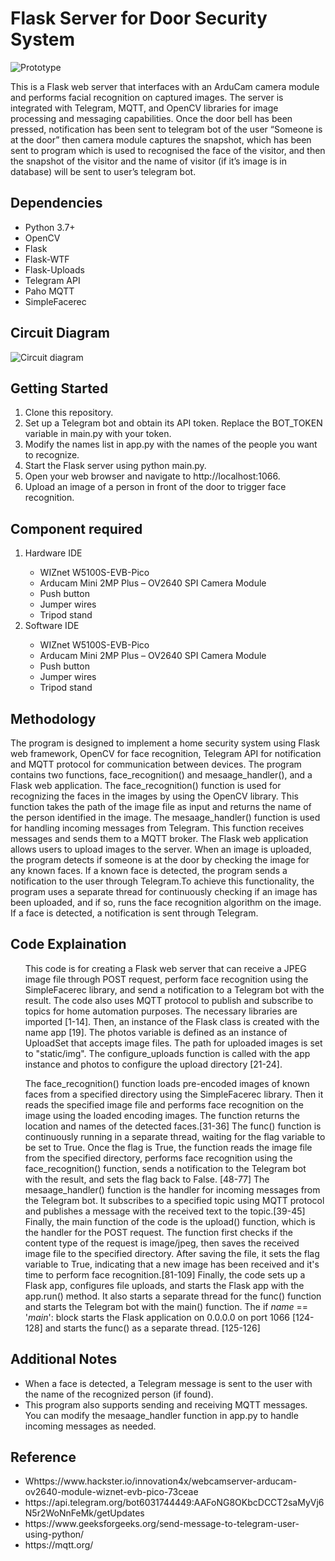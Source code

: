 <body>
	<h1>Flask Server for Door Security System</h1>
	<img src="Files/WhatsApp Image 2023-02-23 at 2.13.59 PM.jpeg" alt="Prototype" title="Optional title" >
<p>This is a Flask web server that interfaces with an ArduCam camera module and performs facial recognition on captured images. The server is integrated with Telegram, MQTT, and OpenCV libraries for image processing and messaging capabilities. Once the door bell has been pressed, notification has been sent to telegram bot of the user “Someone is at the door” then camera module captures the snapshot, which has been sent to program which is used to recognised the face of the visitor, and then the snapshot of the visitor and the name of visitor (if it’s image is in database) will be sent to user’s telegram bot.</p>
  <h2>Dependencies</h2>
<ul>
	<li>Python 3.7+</li>
	<li>OpenCV</li>
	<li>Flask</li>
	<li>Flask-WTF</li>
	<li>Flask-Uploads</li>
	<li>Telegram API</li>
	<li>Paho MQTT</li>
	<li>SimpleFacerec</li>
</ul>

<h2>Circuit Diagram</h2>
<img src="Files/arducam-pin_ZYPgtae050.jpg" alt="Circuit diagram" title="Optional title" >

<h2>Getting Started</h2>
<ol>
	<li>Clone this repository.</li>
	<li>Set up a Telegram bot and obtain its API token. Replace the BOT_TOKEN variable in main.py with your token.</li>
	<li>Modify the names list in app.py with the names of the people you want to recognize.</li>
	<li>Start the Flask server using python main.py.</li>
	<li>Open your web browser and navigate to http://localhost:1066.</li>
	<li>Upload an image of a person in front of the door to trigger face recognition.</li>
</ol>

<h2>Component required</h2>
<ol>
<li>Hardware IDE</li>
  <ul>
    <li>WIZnet W5100S-EVB-Pico</li>
    <li>Arducam Mini 2MP Plus – OV2640 SPI Camera Module</li>
    <li>Push button</li>
    <li>Jumper wires</li>
    <li>Tripod stand</li>
 </ul>
<li>Software IDE</li>
<ul>
  <li>WIZnet W5100S-EVB-Pico</li>
  <li>Arducam Mini 2MP Plus – OV2640 SPI Camera Module</li>
  <li>Push button</li>
  <li>Jumper wires</li>
  <li>Tripod stand</li>
 </ul>
</ol>

<h2>Methodology</h2>
  <p>The program is designed to implement a home security system using Flask web framework, OpenCV for face recognition, Telegram API for notification and MQTT protocol for communication between devices. The program contains two functions, face_recognition() and mesaage_handler(), and a Flask web application. The face_recognition() function is used for recognizing the faces in the images by using the OpenCV library. This function takes the path of the image file as input and returns the name of the person identified in the image. The mesaage_handler() function is used for handling incoming messages from Telegram. This function receives messages and sends them to a MQTT broker.
  The Flask web application allows users to upload images to the server. When an image is uploaded, the program detects if someone is at the door by checking the image for any known faces. If a known face is detected, the program sends a notification to the user through Telegram.To achieve this functionality, the program uses a separate thread for continuously checking if an image has been uploaded, and if so, runs the face recognition algorithm on the image. If a face is detected, a notification is sent through Telegram.</p>

<h2>Code Explaination</h2>
<ol>
<p>This code is for creating a Flask web server that can receive a JPEG image file through POST request, perform face recognition using the SimpleFacerec library, and send a notification to a Telegram bot with the result. The code also uses MQTT protocol to publish and subscribe to topics for home automation purposes.
The necessary libraries are imported [1-14]. Then, an instance of the Flask class is created with the name app [19]. The photos variable is defined as an instance of UploadSet that accepts image files. The path for uploaded images is set to "static/img". The configure_uploads function is called with the app instance and photos to configure the upload directory [21-24].

The face_recognition() function loads pre-encoded images of known faces from a specified directory using the SimpleFacerec library. Then it reads the specified image file and performs face recognition on the image using the loaded encoding images. The function returns the location and names of the detected faces.[31-36]
The func() function is continuously running in a separate thread, waiting for the flag variable to be set to True. Once the flag is True, the function reads the image file from the specified directory, performs face recognition using the face_recognition() function, sends a notification to the Telegram bot with the result, and sets the flag back to False. [48-77]
The mesaage_handler() function is the handler for incoming messages from the Telegram bot. It subscribes to a specified topic using MQTT protocol and publishes a message with the received text to the topic.[39-45]
Finally, the main function of the code is the upload() function, which is the handler for the POST request. The function first checks if the content type of the request is image/jpeg, then saves the received image file to the specified directory. After saving the file, it sets the flag variable to True, indicating that a new image has been received and it's time to perform face recognition.[81-109]
Finally, the code sets up a Flask app, configures file uploads, and starts the Flask app with the app.run() method. It also starts a separate thread for the func() function and starts the Telegram bot with the main() function.
The if _name_ == '_main_': block starts the Flask application on 0.0.0.0 on port 1066 [124-128] and starts the func() as a separate thread. [125-126]</p>
</ol>

<h2>Additional Notes</h2>
<ul>
	<li>When a face is detected, a Telegram message is sent to the user with the name of the recognized person (if found).</li>
  <li>This program also supports sending and receiving MQTT messages. You can modify the mesaage_handler function in app.py to handle incoming messages as needed.</li>
  </ul>

<h2>Reference</h2>
<ul>
	<li>Whttps://www.hackster.io/innovation4x/webcamserver-arducam-ov2640-module-wiznet-evb-pico-73ceae</li>
  <li>https://api.telegram.org/bot6031744449:AAFoNG8OKbcDCCT2saMyVj6N5r2WoNnFeMk/getUpdates</li>
  <li>https://www.geeksforgeeks.org/send-message-to-telegram-user-using-python/</li>
  <li>https://mqtt.org/</li>
</ul>
